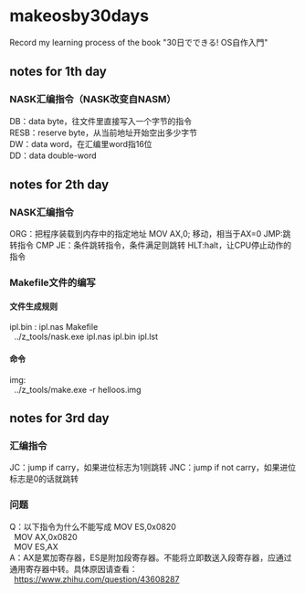 # makeosby30days
Record my learning process of the book "30日でできる! OS自作入門"

## notes for 1th day
### NASK汇编指令（NASK改变自NASM）   
DB：data byte，往文件里直接写入一个字节的指令  
RESB：reserve byte，从当前地址开始空出多少字节  
DW：data word，在汇编里word指16位  
DD：data double-word  

## notes for 2th day
### NASK汇编指令
ORG：把程序装载到内存中的指定地址
MOV AX,0; 移动，相当于AX=0
JMP:跳转指令
CMP
JE：条件跳转指令，条件满足则跳转
HLT:halt，让CPU停止动作的指令
### Makefile文件的编写
#### 文件生成规则
ipl.bin : ipl.nas Makefile  
&nbsp;
  ../z_tools/nask.exe ipl.nas ipl.bin ipl.lst  
#### 命令
img:  
&nbsp;
  ../z_tools/make.exe -r helloos.img  

## notes for 3rd day
### 汇编指令
JC：jump if carry，如果进位标志为1则跳转
JNC：jump if not carry，如果进位标志是0的话就跳转
### 问题
Q：以下指令为什么不能写成 MOV ES,0x0820  
    &nbsp;
    MOV		AX,0x0820  
    &nbsp;
		MOV		ES,AX  
A：AX是累加寄存器，ES是附加段寄存器。不能将立即数送入段寄存器，应通过通用寄存器中转。具体原因请查看：  
   &nbsp;
   https://www.zhihu.com/question/43608287

